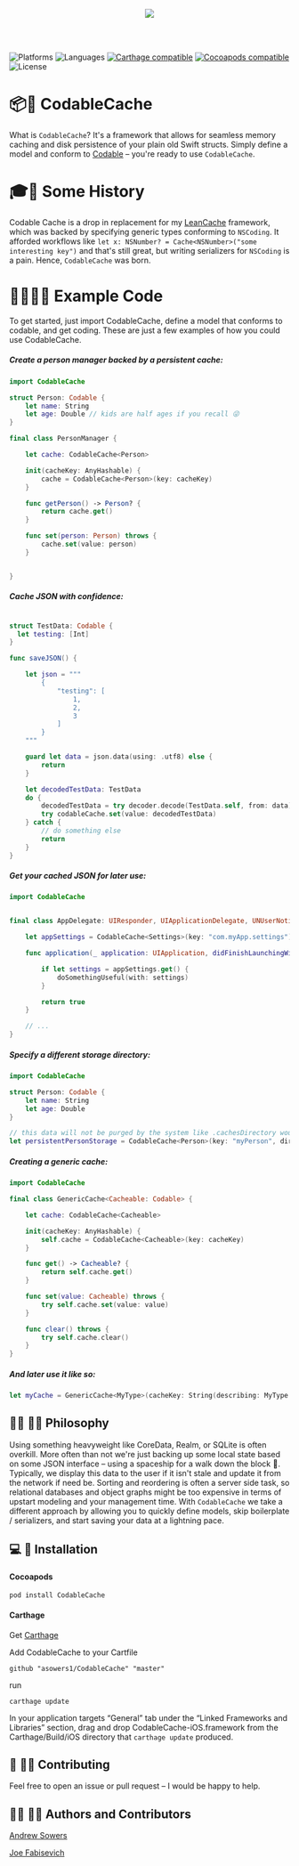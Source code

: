 <p align="center">
  <img src="https://raw.githubusercontent.com/asowers1/CodableCache/master/CodableCache.png">
</p>

<br>
<br>

![Platforms](https://img.shields.io/badge/platforms-iOS%20|%20watchOS%20|%20macOS%20|%20tvOS-blue.svg)
![Languages](https://img.shields.io/badge/languages-Swift%204-orange.svg)
[![Carthage compatible](https://img.shields.io/badge/Carthage-compatible-orange.svg?style=flat)][Carthage]
[![Cocoapods compatible](https://img.shields.io/badge/Cocoapods-compatible-red.svg
)][Cocoapods]
![License](https://img.shields.io/badge/license-MIT-blue.svg)

[Carthage]: https://github.com/carthage/carthage
[Cocoapods]: https://cocoapods.org


# 📦📲 CodableCache
What is `CodableCache`? It's a framework that allows for seamless memory caching and disk persistence of your plain old Swift structs. Simply define a model and conform to [Codable](https://developer.apple.com/documentation/swift/codable) – you're ready to use `CodableCache`.

# 🎓📕 Some History
Codable Cache is a drop in replacement for my [LeanCache](https://github.com/asowers1/LeanCache) framework, which was backed by specifying generic types conforming to `NSCoding`. It afforded workflows like `let x: NSNumber? = Cache<NSNumber>("some interesting key")` and that's still great, but writing serializers for `NSCoding` is a pain. Hence, `CodableCache` was born.

# 👩‍💻👨‍💻 Example Code

To get started, just import CodableCache, define a model that conforms to codable, and get coding. These are just a few examples of how you could use CodableCache.

##### Create a person manager backed by a persistent cache:

```swift
import CodableCache

struct Person: Codable {
    let name: String
    let age: Double // kids are half ages if you recall 😜
}

final class PersonManager {

    let cache: CodableCache<Person>

    init(cacheKey: AnyHashable) {
        cache = CodableCache<Person>(key: cacheKey)
    }

    func getPerson() -> Person? {
        return cache.get()
    }

    func set(person: Person) throws {
        cache.set(value: person)
    }


}


```

##### Cache JSON with confidence:

```swift

struct TestData: Codable {
  let testing: [Int]
}

func saveJSON() {

    let json = """
        {
            "testing": [
                1,
                2,
                3
            ]
        }
    """

    guard let data = json.data(using: .utf8) else {
        return
    }

    let decodedTestData: TestData
    do {
        decodedTestData = try decoder.decode(TestData.self, from: data)
        try codableCache.set(value: decodedTestData)
    } catch {
        // do something else
        return
    }
}

```



##### Get your cached JSON for later use:


```swift
import CodableCache


final class AppDelegate: UIResponder, UIApplicationDelegate, UNUserNotificationCenterDelegate {

    let appSettings = CodableCache<Settings>(key: "com.myApp.settings")

    func application(_ application: UIApplication, didFinishLaunchingWithOptions launchOptions: [UIApplicationLaunchOptionsKey: Any]?) -> Bool {

        if let settings = appSettings.get() {
            doSomethingUseful(with: settings)
        }

        return true
    }

    // ...
}

```

##### Specify a different storage directory:

```swift
import CodableCache

struct Person: Codable {
    let name: String
    let age: Double
}

// this data will not be purged by the system like .cachesDirectory would
let persistentPersonStorage = CodableCache<Person>(key: "myPerson", directory: .applicationSupportDirectory)


```

##### Creating a generic cache:

```swift
import CodableCache

final class GenericCache<Cacheable: Codable> {

    let cache: CodableCache<Cacheable>

    init(cacheKey: AnyHashable) {
        self.cache = CodableCache<Cacheable>(key: cacheKey)
    }

    func get() -> Cacheable? {
        return self.cache.get()
    }

    func set(value: Cacheable) throws {
        try self.cache.set(value: value)
    }

    func clear() throws {
        try self.cache.clear()
    }
}
```

##### And later use it like so:
```swift
let myCache = GenericCache<MyType>(cacheKey: String(describing: MyType.self))
```

## 👩‍🔬 👨‍🎨 Philosophy

Using something heavyweight like CoreData, Realm, or SQLite is often overkill. More often than not we're just backing up some local state based on some JSON interface – using a spaceship for a walk down the block 🚀. Typically, we display this data to the user if it isn't stale and update it from the network if need be. Sorting and reordering is often a server side task, so relational databases and object graphs might be too expensive in terms of upstart modeling and your management time. With `CodableCache` we take a different approach by allowing you to quickly define models, skip boilerplate / serializers, and start saving your data at a lightning pace.

## 💻 🚀 Installation

#### Cocoapods

```
pod install CodableCache
```

#### Carthage

Get [Carthage](https://github.com/Carthage/Carthage)

Add CodableCache to your Cartfile

```
github "asowers1/CodableCache" "master"
```

run

```
carthage update
```
In your application targets “General” tab under the “Linked Frameworks and Libraries” section, drag and drop CodableCache-iOS.framework from the Carthage/Build/iOS directory that `carthage update` produced.


## 🙋 🙋‍♂️ Contributing

Feel free to open an issue or pull request – I would be happy to help.


## 👩‍🔧 👨‍🔧 Authors and Contributors

[Andrew Sowers](http://asowers.net)

[Joe Fabisevich](https://fabisevi.ch)


